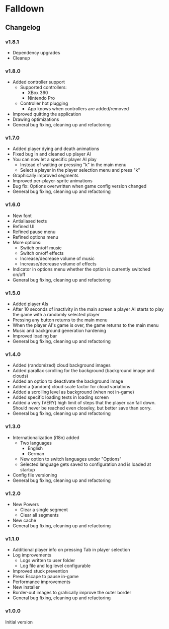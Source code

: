 # Falldown

## Changelog

### v1.8.1

* Dependency upgrades
* Cleanup

### v1.8.0

* Added controller support
    * Supported controllers:
        * XBox 360
        * Nintendo Pro
    * Controller hot plugging
        * App knows when controllers are added/removed
* Improved quitting the application
* Drawing optimizations
* General bug fixing, cleaning up and refactoring

### v1.7.0

* Added player dying and death animations
* Fixed bug in and cleaned up player AI
* You can now let a specific player AI play
    * Instead of waiting or pressing "k" in the main menu
    * Select a player in the player selection menu and press "k"
* Graphically improved segments
* Improved per-player-sprite animations
* Bug fix: Options overwritten when game config version changed
* General bug fixing, cleaning up and refactoring

### v1.6.0

* New font
* Antialiased texts
* Refined UI
* Refined pause menu
* Refined options menu
* More options:
    * Switch on/off music
    * Switch on/off effects
    * Increase/decrease volume of music
    * Increase/decrease volume of effects
* Indicator in options menu whether the option is currently switched on/off
* General bug fixing, cleaning up and refactoring

### v1.5.0

* Added player AIs
* After 10 seconds of inactivity in the main screen a player AI starts to play the game with a randomly selected player
* Pressing any button returns to the main menu
* When the player AI's game is over, the game returns to the main menu
* Music and background generation hardening
* Improved loading bar
* General bug fixing, cleaning up and refactoring

### v1.4.0

* Added (randomized) cloud background images
* Added parallax scrolling for the background (background image and clouds)
* Added an option to deactivate the background image
* Added a (random) cloud scale factor for cloud variations
* Added a scrolling level as background (when not in-game)
* Added specific loading texts in loading screen
* Added a very (VERY) high limit of steps that the player can fall down. Should never be reached even closeley, but better save than sorry.
* General bug fixing, cleaning up and refactoring

### v1.3.0

* Internationalization (i18n) added
    * Two languages
        * English
        * German
    * New option to switch languages under "Options"
    * Selected language gets saved to configuration and is loaded at startup
* Config file versioning
* General bug fixing, cleaning up and refactoring

### v1.2.0

* New Powers
    * Clear a single segment
    * Clear all segments
* New cache
* General bug fixing, cleaning up and refactoring

### v1.1.0

* Additional player info on pressing Tab in player selection
* Log improvements
    * Logs written to user folder
    * Log file and log level configurable
* Improved stuck prevention
* Press Escape to pause in-game
* Performance improvements
* New installer
* Border-out images to grahically improve the outer border
* General bug fixing, cleaning up and refactoring

### v1.0.0

Initial version